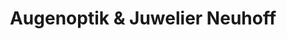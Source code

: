 ---
title: "Augenoptik & Juwelier Neuhoff"
url: /rellingen/augenoptik-und-juwelier-neuhoff/
shop: Schmuck
---
